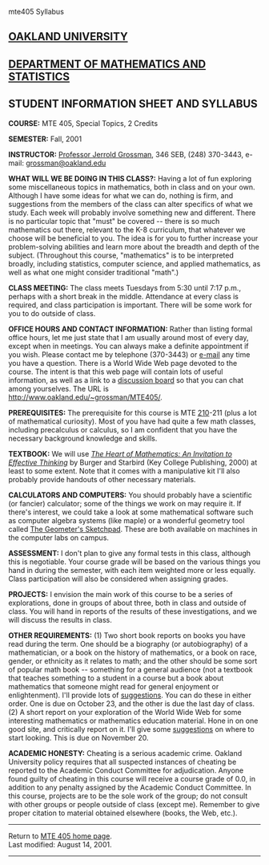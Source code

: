mte405 Syllabus

## [OAKLAND UNIVERSITY](http://www.oakland.edu/)

## [DEPARTMENT OF MATHEMATICS AND STATISTICS](http://www.math.oakland.edu/)

## STUDENT INFORMATION SHEET AND SYLLABUS

**COURSE:** MTE 405, Special Topics, 2 Credits

**SEMESTER:** Fall, 2001

**INSTRUCTOR:** [Professor Jerrold
Grossman](http://www.oakland.edu/~grossman), 346 SEB, (248) 370-3443, e-mail:
[grossman@oakland.edu](mailto:grossman@oakland.edu)

**WHAT WILL WE BE DOING IN THIS CLASS?:** Having a lot of fun exploring some
miscellaneous topics in mathematics, both in class and on your own. Although I
have some ideas for what we can do, nothing is firm, and suggestions from the
members of the class can alter specifics of what we study. Each week will
probably involve something new and different. There is no particular topic
that "must" be covered -- there is so much mathematics out there, relevant to
the K-8 curriculum, that whatever we choose will be beneficial to you. The
idea is for you to further increase your problem-solving abilities and learn
more about the breadth and depth of the subject. (Throughout this course,
"mathematics" is to be interpreted broadly, including statistics, computer
science, and applied mathematics, as well as what one might consider
traditional "math".)

**CLASS MEETING:** The class meets Tuesdays from 5:30 until 7:17 p.m., perhaps
with a short break in the middle. Attendance at every class is required, and
class participation is important. There will be some work for you to do
outside of class.

**OFFICE HOURS AND CONTACT INFORMATION:** Rather than listing formal office
hours, let me just state that I am usually around most of every day, except
when in meetings. You can always make a definite appointment if you wish.
Please contact me by telephone (370-3443) or
[e-mail](mailto:grossman@oakland.edu) any time you have a question. There is a
World Wide Web page devoted to the course. The intent is that this web page
will contain lots of useful information, as well as a link to a [discussion
board](http://www2.oakland.edu/ouforums/logon.cfm?forum=MTE405FALL2001) so
that you can chat among yourselves. The URL is
<http://www.oakland.edu/~grossman/MTE405/>.

**PREREQUISITES:** The prerequisite for this course is MTE
[210](http://www.oakland.edu/~grossman/MTE210/mte210.html)-211 (plus a lot of
mathematical curiosity). Most of you have had quite a few math classes,
including precalculus or calculus, so I am confident that you have the
necessary background knowledge and skills.

**TEXTBOOK:** We will use [_The Heart of Mathematics: An Invitation to
Effective
Thinking_](http://www.amazon.com/exec/obidos/ASIN/1559534079/qid=967233222/sr=1-1/104-9839352-0722301)
by Burger and Starbird (Key College Publishing, 2000) at least to some extent.
Note that it comes with a manipulative kit I'll also probably provide handouts
of other necessary materials.

**CALCULATORS AND COMPUTERS:** You should probably have a scientific (or
fancier) calculator; some of the things we work on may require it. If there's
interest, we could take a look at some mathematical software such as computer
algebra systems (like maple) or a wonderful geometry tool called [The
Geometer's Sketchpad](http://www.keypress.com/product_info/sketchpad3.html).
These are both available on machines in the computer labs on campus.

**ASSESSMENT:** I don't plan to give any formal tests in this class, although
this is negotiable. Your course grade will be based on the various things you
hand in during the semester, with each item weighted more or less equally.
Class participation will also be considered when assigning grades.

**PROJECTS:** I envision the main work of this course to be a series of
explorations, done in groups of about three, both in class and outside of
class. You will hand in reports of the results of these investigations, and we
will discuss the results in class.

**OTHER REQUIREMENTS:** (1) Two short book reports on books you have read
during the term. One should be a biography (or autobiography) of a
mathematician, or a book on the history of mathematics, or a book on race,
gender, or ethnicity as it relates to math; and the other should be some sort
of popular math book -- something for a general audience (not a textbook that
teaches something to a student in a course but a book about mathematics that
someone might read for general enjoyment or enlightenment). I'll provide lots
of [suggestions](http://www.oakland.edu/~grossman/MTE405/books.html). You can
do these in either order. One is due on October 23, and the other is due the
last day of class. (2) A short report on your exploration of the World Wide
Web for some interesting mathematics or mathematics education material. Hone
in on one good site, and critically report on it. I'll give some
[suggestions](http://www.oakland.edu/~grossman/MTE405/links.html) on where to
start looking. This is due on November 20.

**ACADEMIC HONESTY:** Cheating is a serious academic crime. Oakland University
policy requires that all suspected instances of cheating be reported to the
Academic Conduct Committee for adjudication. Anyone found guilty of cheating
in this course will receive a course grade of 0.0, in addition to any penalty
assigned by the Academic Conduct Committee. In this course, projects are to be
the sole work of the group; do not consult with other groups or people outside
of class (except me). Remember to give proper citation to material obtained
elsewhere (books, the Web, etc.).

* * *

Return to [MTE 405 home page](http://www.oakland.edu/~grossman/MTE405/).  
Last modified: August 14, 2001.

* * *

